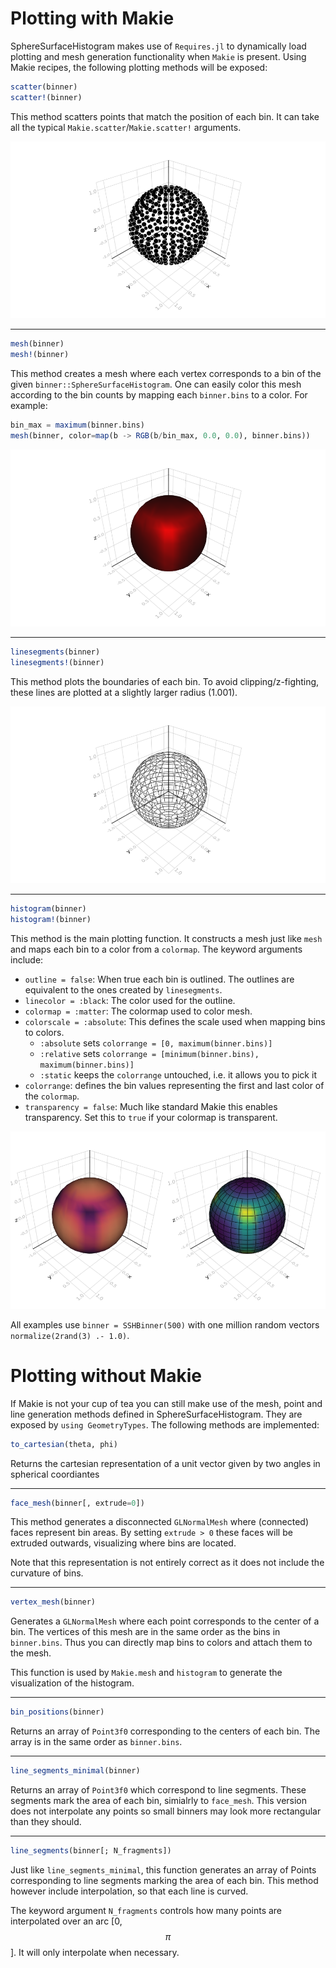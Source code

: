 # Plotting with Makie

SphereSurfaceHistogram makes use of `Requires.jl` to dynamically load plotting and mesh generation functionality when `Makie` is present. Using Makie recipes, the following plotting methods will be exposed:

```julia
scatter(binner)
scatter!(binner)
```

This method scatters points that match the position of each bin. It can take all the typical `Makie.scatter`/`Makie.scatter!` arguments.

![Example Plot](../assets/scatter.png)

---

```julia
mesh(binner)
mesh!(binner)
```

This method creates a mesh where each vertex corresponds to a bin of the given `binner::SphereSurfaceHistogram`. One can easily color this mesh according to the bin counts by mapping each `binner.bins` to a color. For example:

```julia
bin_max = maximum(binner.bins)
mesh(binner, color=map(b -> RGB(b/bin_max, 0.0, 0.0), binner.bins))
```

![Example Plot](../assets/mesh.png)

---

```julia
linesegments(binner)
linesegments!(binner)
```

This method plots the boundaries of each bin. To avoid clipping/z-fighting, these lines are plotted at a slightly larger radius (1.001).

![Example Plot](../assets/linesegments.png)

---

```julia
histogram(binner)
histogram!(binner)
```

This method is the main plotting function. It constructs a mesh just like `mesh` and maps each bin to a color from a `colormap`. The keyword arguments include:

* `outline = false`: When true each bin is outlined. The outlines are equivalent to the ones created by `linesegments`.
* `linecolor = :black`: The color used for the outline.
* `colormap = :matter`: The colormap used to color mesh.
* `colorscale = :absolute`: This defines the scale used when mapping bins to colors.
  * `:absolute` sets `colorrange = [0, maximum(binner.bins)]`
  * `:relative` sets `colorrange = [minimum(binner.bins), maximum(binner.bins)]`
  * `:static` keeps the `colorrange` untouched, i.e. it allows you to pick it
* `colorrange`: defines the bin values representing the first and last color of the `colormap`.
* `transparency = false`: Much like standard Makie this enables transparency. Set this to `true` if your colormap is transparent.

![Example Plot](../assets/histogram.png)

All examples use `binner = SSHBinner(500)` with one million random vectors `normalize(2rand(3) .- 1.0)`.

# Plotting without Makie

If Makie is not your cup of tea you can still make use of the mesh, point and line generation methods defined in SphereSurfaceHistogram. They are exposed by `using GeometryTypes`. The following methods are implemented:

```julia
to_cartesian(theta, phi)
```

Returns the cartesian representation of a unit vector given by two angles in spherical coordiantes

---

```julia
face_mesh(binner[, extrude=0])
```

This method generates a disconnected `GLNormalMesh` where (connected) faces represent bin areas. By setting `extrude > 0` these faces will be extruded outwards, visualizing where bins are located.

Note that this representation is not entirely correct as it does not include the curvature of bins.

---

```julia
vertex_mesh(binner)
```

Generates a `GLNormalMesh` where each point corresponds to the center of a bin. The vertices of this mesh are in the same order as the bins in `binner.bins`. Thus you can directly map bins to colors and attach them to the mesh.

This function is used by `Makie.mesh` and `histogram` to generate the visualization of the histogram.

---

```julia
bin_positions(binner)
```

Returns an array of `Point3f0` corresponding to the centers of each bin. The array is in the same order as `binner.bins`.

---

```julia
line_segments_minimal(binner)
```

Returns an array of `Point3f0` which correspond to line segments. These segments mark the area of each bin, simialrly to `face_mesh`. This version does not interpolate any points so small binners may look more rectangular than they should.

---

```julia
line_segments(binner[; N_fragments])
```

Just like `line_segments_minimal`, this function generates an array of Points corresponding to line segments marking the area of each bin. This method however include interpolation, so that each line is curved.

The keyword argument `N_fragments` controls how many points are interpolated over an arc \[0, $$\pi$$\]. It will only interpolate when necessary.
